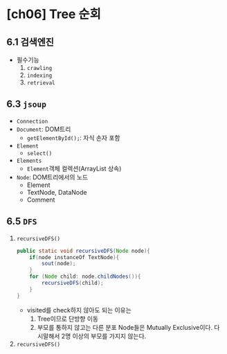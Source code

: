 # [ch06] Tree 순회

## 6.1 검색엔진
- 필수기능
    1. `crawling`
    2. `indexing`
    3. `retrieval`

## 6.3 `jsoup`
- `Connection`
- `Document`:   DOM트리
    - `getElementById();`: 자식 손자 포함
- `Element`
    - `select()`
- `Elements`
    - `Element`객체 컬렉션(ArrayList 상속)
- `Node`:   DOM트리에서의 노드
    - Element
    - TextNode, DataNode
    - Comment

## 6.5 `DFS`

1. `recursiveDFS()`
    ```java
    public static void recursiveDFS(Node node){
        if(node instanceOf TextNode){
            sout(node);
        }
        for (Node child: node.childNodes()){
            recursiveDFS(child);
        }
    }
    ```
    - visited를 check하지 않아도 되는 이유는
        1. Tree이므로 단방향 이동
        2. 부모를 통하지 않고는 다른 분포 Node들은 Mutually Exclusive이다. 다시말해서 2명 이상의 부모를 가지지 않는다.
2. `recursiveDFS()`


